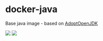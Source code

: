 docker-java
===========

Base java image - based on [AdoptOpenJDK](https://adoptopenjdk.net)

[![](https://images.microbadger.com/badges/version/evryfs/docker-java.svg)](https://microbadger.com/images/evryfs/docker-java "Get your own version badge on microbadger.com")
[![](https://images.microbadger.com/badges/image/evryfs/docker-java.svg)](https://microbadger.com/images/evryfs/docker-java "Get your own image badge on microbadger.com")
